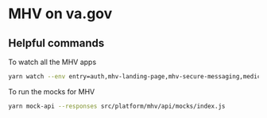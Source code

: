 # MHV on va.gov

## Helpful commands

To watch all the MHV apps

``` sh
yarn watch --env entry=auth,mhv-landing-page,mhv-secure-messaging,medications,medical-records,mhv-supply-reordering
```

To run the mocks for MHV

``` sh
yarn mock-api --responses src/platform/mhv/api/mocks/index.js
```
